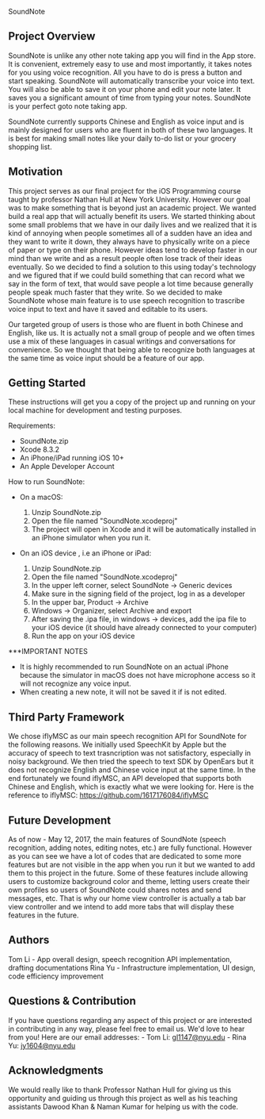 SoundNote

Project Overview
--------------------
SoundNote is unlike any other note taking app you will find in the App store. It is convenient, extremely easy to use and most importantly, it takes notes for you using voice recognition. All you have to do is press a button and start speaking. SoundNote will automatically transcribe your voice into text. You will also be able to save it on your phone and edit your note later. It saves you a significant amount of time from typing your notes. SoundNote is your perfect goto note taking app. 

SoundNote currently supports Chinese and English as voice input and is mainly designed for users who are fluent in both of these two languages. It is best for making small notes like your daily to-do list or your grocery shopping list. 


Motivation
--------------------
This project serves as our final project for the iOS Programming course taught by professor Nathan Hull at New York University. However our goal was to make something that is beyond just an academic project. We wanted build a real app that will actually benefit its users. We started thinking about some small problems that we have in our daily lives and we realized that it is kind of annoying when people sometimes all of a sudden have an idea and they want to write it down, they always have to physically write on a piece of paper or type on their phone. However ideas tend to develop faster in our mind than we write and as a result people often lose track of their ideas eventually. So we decided to find a solution to this using today's technology and we figured that if we could build something that can record what we say in the form of text, that would save people a lot time because generally people speak much faster that they write. So we decided to make SoundNote whose main feature is to use speech recognition to trascribe voice input to text and have it saved and editable to its users. 

Our targeted group of users is those who are fluent in both Chinese and English, like us. It is actually not a small group of people and we often times use a mix of these languages in casual writings and conversations for convenience. So we thought that being able to recognize both languages at the same time as voice input should be a feature of our app. 


Getting Started
--------------------
These instructions will get you a copy of the project up and running on your local machine for development and testing purposes. 

Requirements:
- SoundNote.zip
- Xcode 8.3.2
- An iPhone/iPad running iOS 10+
- An Apple Developer Account

How to run SoundNote:
- On a macOS:
	1. Unzip SoundNote.zip 
	2. Open the file named "SoundNote.xcodeproj"
	3. The project will open in Xcode and it will be automatically installed in an iPhone simulator when you run it. 

- On an iOS device , i.e an iPhone or iPad:
	1. Unzip SoundNote.zip
	2. Open the file named "SoundNote.xcodeproj"
	3. In the upper left corner, select SoundNote -> Generic devices
	4. Make sure in the signing field of the project, log in as a developer 
	5. In the upper bar, Product -> Archive
	6. Windows -> Organizer, select Archive and export
	7. After saving the .ipa file, in windows -> devices, add the ipa file to your iOS device (it should have already connected to your computer)
	8. Run the app on your iOS device

***IMPORTANT NOTES
- It is highly recommended to run SoundNote on an actual iPhone because the simulator in macOS does not have microphone access so it will not recognize any voice input. 
- When creating a new note, it will not be saved it if is not edited. 
	

Third Party Framework
--------------------
We chose iflyMSC as our main speech recognition API for SoundNote for the following reasons. We initially used SpeechKit by Apple but the accuracy of speech to text trasncription was not satisfactory, especially in noisy background. We then tried the speech to text SDK by OpenEars but it does not recognize English and Chinese voice input at the same time. In the end fortunately we found iflyMSC, an API developed that supports both Chinese and English, which is exactly what we were looking for. Here is the reference to iflyMSC: https://github.com/1617176084/iflyMSC


Future Development
--------------------
As of now - May 12, 2017, the main features of SoundNote (speech recognition, adding notes, editing notes, etc.) are fully functional. However as you can see we have a lot of codes that are dedicated to some more features but are not visible in the app when you run it but we wanted to add them to this project in the future. Some of these features include allowing users to customize background color and theme, letting users create their own profiles so users of SoundNote could shares notes and send messages, etc. That is why our home view controller is actually a tab bar view controller and we intend to add more tabs that will display these features in the future. 


Authors
--------------------
Tom Li - App overall design, speech recognition API implementation, drafting documentations
Rina Yu - Infrastructure implementation, UI design, code efficiency improvement


Questions & Contribution
--------------------
If you have questions regarding any aspect of this project or are interested in contributing in any way, please feel free to email us. We'd love to hear from you! Here are our email addresses:
	- Tom Li: gl1147@nyu.edu
	- Rina Yu: jy1604@nyu.edu


Acknowledgments
--------------------
We would really like to thank Professor Nathan Hull for giving us this opportunity and guiding us through this project as well as his teaching assistants Dawood Khan & Naman Kumar for helping us with the code. 
